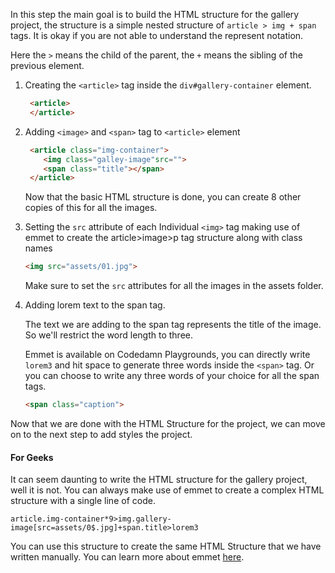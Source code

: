 In this step the main goal is to build the HTML structure for the gallery project, the structure is a simple nested structure of `article > img + span` tags. It is okay if you are not able to understand the represent notation. 

Here the `>` means the child of the parent, the `+` means the sibling of the previous element.

1. Creating the `<article>` tag inside the `div#gallery-container` element.
   ```html
    <article>
    </article>
    ```

2. Adding `<image>` and `<span>` tag to `<article>` element
    ```html
     <article class="img-container">
        <img class="galley-image"src="">
        <span class="title"></span>
     </article>
     ```

     Now that the basic HTML structure is done, you can create 8 other copies of this for all the images. 

3. Setting the `src` attribute of each Individual `<img>` tag
making use of emmet to create the article>image>p tag structure along with class names 

    ```html
    <img src="assets/01.jpg">
    ```

    Make sure to set the `src` attributes for all the images in the assets folder.

4. Adding lorem text to the span tag. 

    The text we are adding to the span tag represents the title of the image. So we'll restrict the word length to three. 

    Emmet is available on Codedamn Playgrounds, you can directly write `lorem3` and hit space to generate three words inside the `<span>` tag. Or you can choose to write any three words of your choice for all the span tags.

    ```html
    <span class="caption">
    ```


Now that we are done with the HTML Structure for the project, we can move on to the next step to add styles the project.

#### For Geeks

It can seem daunting to write the HTML structure for the gallery project, well it is not. You can always make use of emmet to create a complex HTML structure with a single line of code. 
```
article.img-container*9>img.gallery-image[src=assets/0$.jpg]+span.title>lorem3
```

You can use this structure to create the same HTML Structure that we have written manually. You can learn more about emmet [here](https://docs.emmet.io/abbreviations/syntax/).